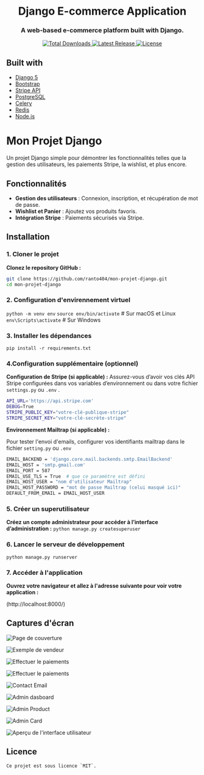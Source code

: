 <h1 align="center">Django E-commerce Application</h1>
<h3 align="center">A web-based e-commerce platform built with Django.</h3>

<p align="center">
  <a href="https://github.com/votre-utilisateur/votre-projet-django">
    <img src="https://img.shields.io/github/downloads/votre-utilisateur/votre-projet-django/total" alt="Total Downloads">
  </a>
  <a href="https://github.com/votre-utilisateur/votre-projet-django">
    <img src="https://img.shields.io/github/v/release/votre-utilisateur/votre-projet-django" alt="Latest Release">
  </a>
  <a href="https://github.com/votre-utilisateur/votre-projet-django/blob/main/LICENSE">
    <img src="https://img.shields.io/github/license/votre-utilisateur/votre-projet-django" alt="License">
  </a>
</p>

## Built with

- [Django 5](https://www.djangoproject.com/)
- [Bootstrap](https://getbootstrap.com/)
- [Stripe API](https://stripe.com/)
- [PostgreSQL](https://www.postgresql.org/)
- [Celery](https://docs.celeryproject.org/en/stable/)
- [Redis](https://redis.io/)
- [Node.js](https://nodejs.org/)




# Mon Projet Django

Un projet Django simple pour démontrer les fonctionnalités telles que la gestion des utilisateurs, les paiements Stripe, la wishlist, et plus encore.


## Fonctionnalités

- **Gestion des utilisateurs** : Connexion, inscription, et récupération de mot de passe.
- **Wishlist et Panier** : Ajoutez vos produits favoris.
- **Intégration Stripe** : Paiements sécurisés via Stripe.



## Installation

### 1. Cloner le projet
**Clonez le repository GitHub :**

```bash
git clone https://github.com/ranto404/mon-projet-django.git
cd mon-projet-django

```


### 2. Configuration d'envirennement virtuel
`python -m venv env`
`source env/bin/activate`  # Sur macOS et Linux
`env\Scripts\activate`  # Sur Windows


### 3. Installer les dépendances
`pip install -r requirements.txt`


### 4.Configuration supplémentaire (optionnel)
**Configuration de Stripe (si applicable) :**
Assurez-vous d’avoir vos clés API Stripe configurées dans vos variables d’environnement ou dans votre fichier `settings.py` ou `.env` .

```bash
API_URL='https://api.stripe.com'
DEBUG=True
STRIPE_PUBLIC_KEY="votre-clé-publique-stripe"
STRIPE_SECRET_KEY="votre-clé-secrète-stripe"

```

**Environnement Mailtrap (si applicable) :**

Pour tester l'envoi d'emails, configurer vos identifiants mailtrap dans le fichier `setting.py` ou `.env`

```bash
EMAIL_BACKEND = 'django.core.mail.backends.smtp.EmailBackend'
EMAIL_HOST = 'smtp.gmail.com'
EMAIL_PORT = 587
EMAIL_USE_TLS = True  # que ce paramètre est défini
EMAIL_HOST_USER = "nom d'utilisateur Mailtrap" 
EMAIL_HOST_PASSWORD = "mot de passe Mailtrap (celui masqué ici)"
DEFAULT_FROM_EMAIL = EMAIL_HOST_USER 

```


### 5. Créer un superutilisateur

**Créez un compte administrateur pour accéder à l’interface d’administration :**
`python manage.py createsuperuser`


### 6. Lancer le serveur de développement
`python manage.py runserver`


### 7. Accéder à l'application
**Ouvrez votre navigateur et allez à l'adresse suivante pour voir votre application :**
    
(http://localhost:8000/)



## Captures d'écran

![Page de couverture](static/pageDeCouverture.png)

![Exemple de vendeur](static/vendeurCapt.png)

![Effectuer le paiements](static/captureStripe.png)

![Effectuer le paiements](static/paiement.png)


![Contact Email](static/contactCapt.png)

![Admin dasboard](static/dasbordCapt.png)

![Admin Product](static/produitCapt.png)

![Admin Card](static/cardOrderCapt.png)

![Aperçu de l'interface utilisateur](static/membres.png)




## Licence

    Ce projet est sous licence `MIT`.




